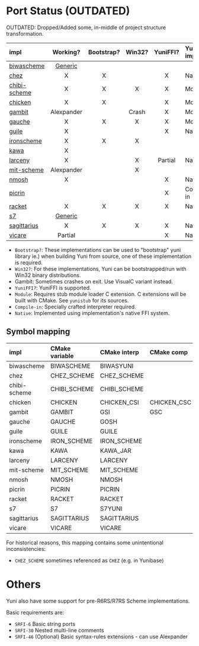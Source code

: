 Port Status (OUTDATED)
===========

OUTDATED: Dropped/Added some, in-middle of project structure transformation.

|impl            |Working?   |Bootstrap?|Win32?|YuniFFI?|YuniFFI impl|
|:---------------|:---------:|:--------:|:----:|:------:|:-----------|
|[biwascheme][]  |[Generic][]|          |      |        |            |
|[chez][]        |X          |X         |      |X       |Native      |
|[chibi-scheme][]|X          |X         |X     |X       |Module      |
|[chicken][]     |X          |X         |      |X       |Module      |
|[gambit][]      |Alexpander |          |Crash |X       |Module      |
|[gauche][]      |X          |X         |X     |X       |Module      |
|[guile][]       |X          |          |      |X       |Native      |
|[ironscheme][]  |X          |X         |X     |        |            |
|[kawa][]        |X          |          |      |        |            |
|[larceny][]     |X          |          |X     |Partial |Native      |
|[mit-scheme][]  |Alexpander |          |X     |        |            |
|[nmosh][]       |X          |          |      |X       |Native      |
|[picrin][]      |           |          |      |X       |Compile-in  |
|[racket][]      |X          |X         |X     |X       |Native      |
|[s7][]          |[Generic][]|          |      |        |            |
|[sagittarius][] |X          |X         |X     |X       |Native      |
|[vicare][]      |Partial    |          |      |X       |Native      |

* `Bootstrap?`: These implementations can be used to "bootstrap" yuni library ie.) when building Yuni from source, one of these implementation is required.
* `Win32?`: For these implementations, Yuni can be bootstrapped/run with Win32 binary distributions.
 * Gambit: Sometimes crashes on exit. Use VisualC variant instead.
* `YuniFFI?`: YuniFFI is supported. 
 * `Module`: Requires stub module loader C extension. C extensions will be built with CMake. See `yunistub` for its sources.
 * `Compile-in`: Specially crafted interpreter required.
 * `Native`: Implemented using implementation's native FFI system.

Symbol mapping
--------------


|impl        |CMake variable|CMake interp|CMake comp |CMake pkg     |
|:-----------|:-------------|:-----------|:----------|:-------------|
|biwascheme  |BIWASCHEME    |BIWASYUNI   |           |              |
|chez        |CHEZ_SCHEME   |CHEZ_SCHEME |           |              |
|chibi-scheme|CHIBI_SCHEME  |CHIBI_SCHEME|           |              |
|chicken     |CHICKEN       |CHICKEN_CSI |CHICKEN_CSC|CHICKEN       |
|gambit      |GAMBIT        |GSI         |GSC        |              |
|gauche      |GAUCHE        |GOSH        |           |GAUCHE_PACKAGE|
|guile       |GUILE         |GUILE       |           |              |
|ironscheme  |IRON_SCHEME   |IRON_SCHEME |           |              |
|kawa        |KAWA          |KAWA_JAR    |           |              |
|larceny     |LARCENY       |LARCENY     |           |              |
|mit-scheme  |MIT_SCHEME    |MIT_SCHEME  |           |              |
|nmosh       |NMOSH         |NMOSH       |           |              |
|picrin      |PICRIN        |PICRIN      |           |              |
|racket      |RACKET        |RACKET      |           |RACO          |
|s7          |S7            |S7YUNI      |           |              |
|sagittarius |SAGITTARIUS   |SAGITTARIUS |           |              |
|vicare      |VICARE        |VICARE      |           |              |

For historical reasons, this mapping contains some unintentional inconsistencies:

* `CHEZ_SCHEME` sometimes referenced as `CHEZ` (e.g. in Yunibase)

Others
======

Yuni also have some support for pre-R6RS/R7RS Scheme implementations. 

Basic requirements are:

- `SRFI-6` Basic string ports
- `SRFI-30` Nested multi-line comments
- `SRFI-46` (Optional) Basic syntax-rules extensions - can use Alexpander 


[Generic]: https://github.com/okuoku/yuni/blob/master/doc/PortingNotes/Generic.md
[biwascheme]: https://github.com/okuoku/yuni/blob/master/doc/PortingNotes/biwascheme.md
[chez]: https://github.com/okuoku/yuni/blob/master/doc/PortingNotes/chez.md
[chibi-scheme]: https://github.com/okuoku/yuni/blob/master/doc/PortingNotes/chibi-scheme.md
[chicken]: https://github.com/okuoku/yuni/blob/master/doc/PortingNotes/chicken.md
[gambit]: https://github.com/okuoku/yuni/blob/master/doc/PortingNotes/gambit.md
[gauche]: https://github.com/okuoku/yuni/blob/master/doc/PortingNotes/gauche.md
[guile]: https://github.com/okuoku/yuni/blob/master/doc/PortingNotes/guile.md
[ironscheme]: https://github.com/okuoku/yuni/blob/master/doc/PortingNotes/ironscheme.md
[kawa]: https://github.com/okuoku/yuni/blob/master/doc/PortingNotes/kawa.md
[larceny]: https://github.com/okuoku/yuni/blob/master/doc/PortingNotes/larceny.md
[mit-scheme]: https://github.com/okuoku/yuni/blob/master/doc/PortingNotes/mit-scheme.md
[nmosh]: https://github.com/okuoku/yuni/blob/master/doc/PortingNotes/nmosh.md
[picrin]: https://github.com/okuoku/yuni/blob/master/doc/PortingNotes/picrin.md
[racket]: https://github.com/okuoku/yuni/blob/master/doc/PortingNotes/racket.md
[s7]: https://github.com/okuoku/yuni/blob/master/doc/PortingNotes/s7.md
[sagittarius]: https://github.com/okuoku/yuni/blob/master/doc/PortingNotes/sagittarius.md
[vicare]: https://github.com/okuoku/yuni/blob/master/doc/PortingNotes/vicare.md
